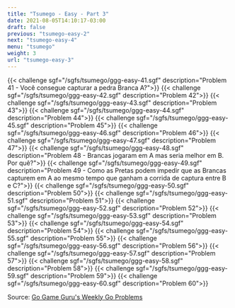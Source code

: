 ```yaml
---
title: "Tsumego - Easy - Part 3"
date: 2021-08-05T14:10:17-03:00
draft: false
previous: "tsumego-easy-2"
next: "tsumego-easy-4"
menu: "tsumego"
weight: 3
url: "tsumego-easy-3"
---
```


{{< challenge sgf="/sgfs/tsumego/ggg-easy-41.sgf" description="Problem 41 - Você consegue capturar a pedra Branca A?">}}
{{< challenge sgf="/sgfs/tsumego/ggg-easy-42.sgf" description="Problem 42">}}
{{< challenge sgf="/sgfs/tsumego/ggg-easy-43.sgf" description="Problem 43">}}<ok>
{{< challenge sgf="/sgfs/tsumego/ggg-easy-44.sgf" description="Problem 44">}}<ok>
{{< challenge sgf="/sgfs/tsumego/ggg-easy-45.sgf" description="Problem 45">}}<ok>
{{< challenge sgf="/sgfs/tsumego/ggg-easy-46.sgf" description="Problem 46">}}<ok>
{{< challenge sgf="/sgfs/tsumego/ggg-easy-47.sgf" description="Problem 47">}}<ok>
{{< challenge sgf="/sgfs/tsumego/ggg-easy-48.sgf" description="Problem 48 - Brancas jogaram em A mas seria melhor em B. Por quê?">}}<ok>
{{< challenge sgf="/sgfs/tsumego/ggg-easy-49.sgf" description="Problem 49 - Como as Pretas podem impedir que as Brancas capturem em A ao mesmo tempo que ganham a corrida de captura entre B e C?">}}<ok>
{{< challenge sgf="/sgfs/tsumego/ggg-easy-50.sgf" description="Problem 50">}}<ok>
{{< challenge sgf="/sgfs/tsumego/ggg-easy-51.sgf" description="Problem 51">}}<ok>
{{< challenge sgf="/sgfs/tsumego/ggg-easy-52.sgf" description="Problem 52">}}<ok>
{{< challenge sgf="/sgfs/tsumego/ggg-easy-53.sgf" description="Problem 53">}}<ok>
{{< challenge sgf="/sgfs/tsumego/ggg-easy-54.sgf" description="Problem 54">}}<ok>
{{< challenge sgf="/sgfs/tsumego/ggg-easy-55.sgf" description="Problem 55">}}<ok>
{{< challenge sgf="/sgfs/tsumego/ggg-easy-56.sgf" description="Problem 56">}}<ok>
{{< challenge sgf="/sgfs/tsumego/ggg-easy-57.sgf" description="Problem 57">}}<ok>
{{< challenge sgf="/sgfs/tsumego/ggg-easy-58.sgf" description="Problem 58">}}<ok>
{{< challenge sgf="/sgfs/tsumego/ggg-easy-59.sgf" description="Problem 59">}}<ok>
{{< challenge sgf="/sgfs/tsumego/ggg-easy-60.sgf" description="Problem 60">}}<ok>

Source: [Go Game Guru's Weekly Go Problems](https://github.com/gogameguru/go-problems)